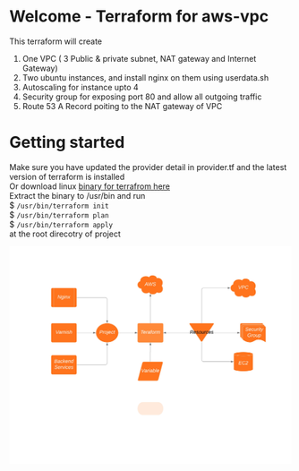 # Welcome - Terraform for aws-vpc 
This terraform  will create
1. One VPC ( 3 Public & private subnet, NAT gateway and Internet Gateway)
2. Two ubuntu instances, and install nginx on them using userdata.sh 
3. Autoscaling for instance upto 4 
4. Security group for exposing port 80 and allow all outgoing traffic
5. Route 53 A Record poiting to the NAT gateway of VPC

# Getting started
Make sure you have updated the provider detail in provider.tf and the latest version of terraform is installed </br>
Or download linux  [binary for terrafrom here](https://releases.hashicorp.com/terraform/0.12.18/terraform_0.12.18_linux_amd64.zip) </br>
Extract the binary to /usr/bin and run </br>
  $ `/usr/bin/terraform init` </br>
     $ `/usr/bin/terraform plan ` </br>
     $ `/usr/bin/terraform apply` </br> at the root direcotry of project </br>

![Modularized Flow ](https://github.com/sunil35vyas/terraform-aws-vpc/blob/master/modularized_flow.jpeg)
